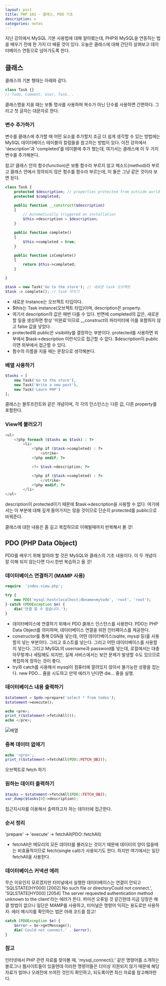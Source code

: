 ```yaml
---
layout: post
title: PHP 101 - 클래스, PDO 기초
description: >
categories: notes
---
```


지난 강의에서 MySQL 기본 사용법에 대해 알아봤는데, PHP와 MySQL을 연동하는 법을 배우기 전에 한 가지 더 배울 것이 있다. 오늘은 클래스에 대해 간단히 살펴보고 데이터베이스 연동으로 넘어가도록 한다.

## 클래스
클래스의 기본 형태는 아래와 같다. 
~~~php
class Task {}
// Todo, Comment, User, Task...
~~~
클래스명을 지을 때는 보통 명사를 사용하며 복수가 아닌 단수를 사용하면 간편하다. 그리고 첫 글자는 대문자로 한다.

### 변수 추가하기

변수를 클래스에 추가할 때 어떤 요소를 추가할지 조금 더 쉽게 생각할 수 있는 방법에는 MySQL 데이터베이스 테이블의 칼럼들을 참고하는 방법이 있다. 이전 강의에서 'description'과 'completed'를 테이블에 추가 했는데, 여기서는 클래스에 이 두 가지 변수를 추가해본다.

참고! 클래스 안의 함수(function)은 보통 함수라 부르지 않고 메소드(method)라 부르고 클래스 안에서 정의되지 않은 함수를 함수라 부르는데, 이 둘은 그냥 같은 것이라 보면 된다.

~~~php
class Task {
    protected $description; // properties protected from outside world
    protected $completed;

    public function __construct($description)
    {
        // Automatically triggered on installation
        $this->description = $description;
    }

    public function complete()
    {
        $this->completed = true;
    }

    public function isComplete()
    {
        return $this->completed;
    }

}

$task = new Task('Go to the store'); // 새로운 task 오브젝트
$task -> complete(); // task 마치기
~~~
* 새로운 Instance는 오브젝트 타입이다.
* $this는 Task instance(오브젝트 타입)이며, description은 property. 
* 여기서 description의 값은 매번 다를 수 있다. 반면에 completed의 값은, 새로운 할 일을 생성하면 항상 '미완료'이므로 __construct의 파라미터에 이를 포함하지 않고 false 값을 넣었다.
* protected와 public은 visibility를 결정하는 부분이다. protected를 사용하면 외부에서 $task->description 이런식으로 접근할 수 없다. $description이 public이면 외부에서 접근할 수 있다.
* 함수의 이름을 지을 때는 문장으로 생각해본다.

### 배열 사용하기
~~~php
$tasks = [
    new Task('Go to the store'),
    new Task('Write a new post'),
    new Task('Learn PHP')
];
~~~
클래스는 블루프린트와 같은 개념이며, 각 각의 인스턴스는 다른 값, 다른 property를 포함한다. 

### View에 불러오기
~~~php
<ul>
    <?php foreach ($tasks as $task) : ?>
        <li>
            <?php if ($task->completed) : ?>
                <strike>
            <?php endif; ?>

            <?= $task->description; ?>

            <?php if ($task->completed) : ?>
                </strike>
            <?php endif; ?>
        </li>
</ul>
~~~
description이 protected이기 때문에 $task->description을 사용할 수 없다. 여기에서는 이 부분에 대해 깊게 들어가지는 않을 것이므로 단순히 protected를 public으로 바꿔준다. 

클래스에 대한 내용은 좀 길고 복잡하므로 이해될때까지 반복해서 볼 것!

## PDO (PHP Data Object)
PDO를 배우기 위해 알아야 할 것은 MySQL와 클래스의 기초 내용이다. 이 두 개념이 잘 이해 되지 않는다면 다시 한번 복습하고 올 것!

### 데이터베이스 연결하기 (MAMP 사용)
~~~php
require  'index.view.php';

try {
    new PDO('mysql:host=localhost;dbname=mytodo', 'root', 'root');
} catch (PDOException $e) {
    die('연결 할 수 없습니다.');
}
~~~
* 데이터베이스에 연결하기 위해서 PDO 클래스 인스턴스를 사용한다. PDO는 PHP Data Object를 의미하며, 데이터베이스 연결을 위한 인터페이스를 제공한다. 
* constructor를 통해 DSN을 넣는데, 어떤 데이터베이스(sqlite, mysql 등)를 사용할지 넣는 부분이다. 그리고 호스트를 넣는다. 그리고 어떤 데이터베이스를 사용할지 넣는다. 그리고 MySQL의 username과 password를 넣는데, 로컬에서는 대충 아무렇게나 세팅해도 되지만, 실제 서비스에서는 보안 문제가 발생할 수도 있으므로 복잡하게 정하는 것이 좋다.
* try와 catch를 사용해서 mysql이 컴퓨터에 깔려있지 않아서 불가능한 상황을 잡는다. new PDO... 줄을 시도하고 만약 에러가 난다면 die... 줄을 실행.

### 데이터베이스 내용 출력하기
~~~php
$statement = $pdo->prepare('select * from todos');
$statement->execute();

echo <pre>;
print_r($statement->fetchAll());
echo </pre>;
~~~
![배열](http://mocha.dothome.co.kr/images/190315-1.png)

### 중복 데이터 없애기
~~~php
echo '<pre>';
print_r($statement->fetchAll(PDO::FETCH_OBJ));
~~~
오브젝트로 fetch 하기

### 원하는 데이터 출력하기
~~~php
$tasks = $statement->fetchAll(PDO::FETCH_OBJ);
var_dump($tasks[0]->description);
~~~
접근지시자를 이용해서 출력하고자 하는 데이터에 접근한다.

### 순서 정리
'prepare' -> 'execute' -> fetchAll(PDO::fetchAll) 
* fetchAll은 메모리의 모든 데이터를 불러오는 것이기 때문에 데이터의 양이 많을때는 비효율적이므로 fetch(single call)가 사용되기도 한다. 하지만 여기에서는 일단 fetchAll을 사용한다.


### 데이터베이스 커넥션 에러
무슨 이유인지 모르겠지만 터미널에서 실행한 데이터베이스는 연결이 안되고 'SQLSTATE[HY000] [2002] No such file or directoryCould not connect.', 'SQLSTATE[HY000] [2054] The server requested authentication method unknown to the client'라는 에러가 뜬다. 퍼미션 오류일 것 같긴한데 지금 당장은 해결 방법이 없으니 일단은 MAMP를 사용하고, 터미널은 명령어 익히는 용도로만 사용하자. 에러 메시지를 확인하는 법은 아래 코드를 참고!
~~~php
catch (PDOException $e) {
    $error = $e->getMessage(); 
    die('Could not connect.' . $error);
}
~~~

### 참고
인터넷에서 PHP 관련 자료를 찾아볼 때, 'mysql_connect();' 같은 명령어를 소개하는 블로그나 웹사이트들이 있을텐데 이러한 명령어들은 더이상 지원되지 않기 때문에 해당 자료가 얼마나 오래전에 쓰여진 것인지 확인하고, 되도록이면 최신 자료를 참고해야한다.

